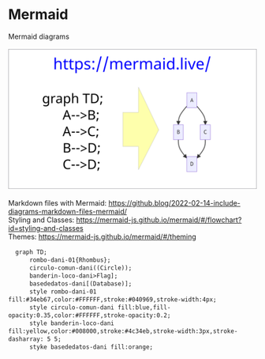 # Mermaid
Mermaid diagrams<br>
<br>
<img src="/img/mermaid-diagrams.png" alt="Mermaid diagram"><br>
<br>
Markdown files with Mermaid: https://github.blog/2022-02-14-include-diagrams-markdown-files-mermaid/
<br>
Styling and Classes: https://mermaid-js.github.io/mermaid/#/flowchart?id=styling-and-classes
<br>
Themes: https://mermaid-js.github.io/mermaid/#/theming
<br>
```mermaid
  graph TD;
      rombo-dani-01{Rhombus};
      circulo-comun-dani((Circle));
      banderin-loco-dani>Flag];
      basededatos-dani[(Database)];
      style rombo-dani-01 fill:#34eb67,color:#FFFFFF,stroke:#040969,stroke-width:4px;
      style circulo-comun-dani fill:blue,fill-opacity:0.35,color:#FFFFFF,stroke-opacity:0.2;
      style banderin-loco-dani fill:yellow,color:#008000,stroke:#4c34eb,stroke-width:3px,stroke-dasharray: 5 5;
      styke basededatos-dani fill:orange;
      
      
```



